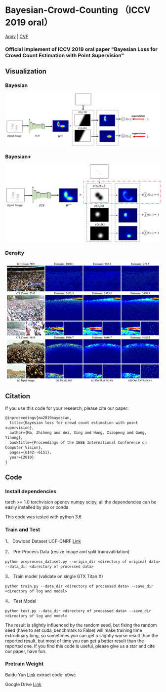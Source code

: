 # Bayesian-Crowd-Counting （ICCV 2019 oral）
[Arxiv](https://arxiv.org/abs/1908.03684) | [CVF](http://openaccess.thecvf.com/content_ICCV_2019/papers/Ma_Bayesian_Loss_for_Crowd_Count_Estimation_With_Point_Supervision_ICCV_2019_paper.pdf) 
###  Official Implement of ICCV 2019 oral paper "Bayesian Loss for Crowd Count Estimation with Point Supervision"

## Visualization
### Bayesian

![](imgs/bayesian.png)

### Bayesian+

![](imgs/bayesian+.png)

### Density

![](imgs/density.png)

## Citation
If you use this code for your research, please cite our paper:

```
@inproceedings{ma2019bayesian,
  title={Bayesian loss for crowd count estimation with point supervision},
  author={Ma, Zhiheng and Wei, Xing and Hong, Xiaopeng and Gong, Yihong},
  booktitle={Proceedings of the IEEE International Conference on Computer Vision},
  pages={6142--6151},
  year={2019}
}
```

## Code

### Install dependencies

torch >= 1.0 torchvision opencv numpy scipy, all the dependencies can be easily installed by pip or conda

This code was tested with python 3.6  

###  Train and Test

1、 Dowload Dataset UCF-QNRF [Link](https://www.crcv.ucf.edu/data/ucf-qnrf/)

2、 Pre-Process Data (resize image and split train/validation)

```
python preprocess_dataset.py --origin_dir <directory of original data> --data_dir <directory of processed data>
```

3、 Train model (validate on single GTX Titan X)

```
python train.py --data_dir <directory of processed data> --save_dir <directory of log and model>
```

4、 Test Model
```
python test.py --data_dir <directory of processed data> --save_dir <directory of log and model>
```
The result is slightly influenced by the random seed, but fixing the random seed (have to set cuda_benchmark to False) will make training time extrodinary long, so sometimes you can get a slightly worse result than the reported result, but most of time you can get a better result than the reported one. If you find this code is useful, please give us a star and cite our paper, have fun.

### Pretrain Weight
Baidu Yun [Link](https://pan.baidu.com/s/1Evxxu1skHni3Iv3VxdcZvA) extract code: x9wc

Google Drive [Link](https://drive.google.com/file/d/1i22E7_zigkSm7nBnqMaEv00MD3CPhIDk/view?usp=sharing)
